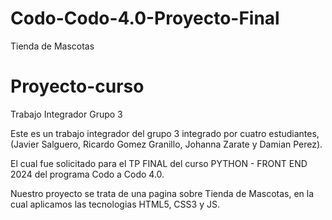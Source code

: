 # Codo-Codo-4.0-Proyecto-Final
Tienda de Mascotas

# Proyecto-curso
Trabajo Integrador Grupo 3

Este es un trabajo integrador del grupo 3 integrado por cuatro estudiantes, 
(Javier Salguero, Ricardo Gomez Granillo, Johanna Zarate y Damian Perez). 

El cual fue solicitado para el TP FINAL del curso PYTHON - FRONT END 2024 del programa Codo a Codo 4.0. 

Nuestro proyecto se trata de una pagina sobre Tienda de Mascotas, en la cual aplicamos las tecnologias HTML5, CSS3 y JS.
